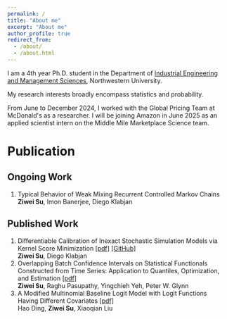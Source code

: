 ```yaml
---
permalink: /
title: "About me"
excerpt: "About me"
author_profile: true
redirect_from: 
  - /about/
  - /about.html
---
```


I am a 4th year Ph.D. student in the Department of [Industrial Engineering and Management Sciences](https://www.mccormick.northwestern.edu/industrial/), Northwestern University.

My research interests broadly encompass statistics and probability. 

From June to December 2024, I worked with the Global Pricing Team at McDonald's as a researcher. I will be joining Amazon in June 2025 as an applied scientist intern on the Middle Mile Marketplace Science team.

# Publication

## Ongoing Work
1. Typical Behavior of Weak Mixing Recurrent Controlled Markov Chains  
**Ziwei Su**, Imon Banerjee, Diego Klabjan

## Published Work

1. Differentiable Calibration of Inexact Stochastic Simulation Models via Kernel Score Minimization  [\[pdf\]](../files/AISTATS_2025_Camera_Ready.pdf) [\[GitHub\]](https://github.com/ziweisu/differentiable-calibration) <br/>
**Ziwei Su**, Diego Klabjan
1. Overlapping Batch Confidence Intervals on Statistical Functionals Constructed from Time Series: Application to Quantiles, Optimization, and Estimation [\[pdf\]](https://dl.acm.org/doi/10.1145/3649437)  
**Ziwei Su**, Raghu Pasupathy, Yingchieh Yeh, Peter W. Glynn  
1. A Modified Multinomial Baseline Logit Model with Logit Functions Having Different Covariates [\[pdf\]](https://www.tandfonline.com/doi/pdf/10.1080/03610918.2018.1529238)  
Hao Ding, **Ziwei Su**, Xiaoqian Liu  


